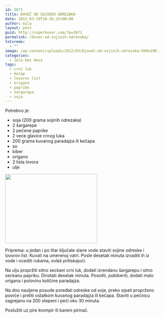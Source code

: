 ```yaml
---
id: 2671
title: ĐUVEČ OD SOJINIH ODREZAKA
date: 2012-03-19T10:36:32+00:00
author: mila
layout: post
guid: http://superkuvar.com/?p=2671
permalink: /duvec-od-sojinih-odrezaka/
totvreme:
  - ""
image: /wp-content/uploads/2012/03/Djuveč-od-sojinih-odrezaka-940x198.jpg
categories:
  - Jela bez mesa
tags:
  - crni luk
  - kečap
  - lovorov list
  - origano
  - paprike
  - šargarepa
  - soja
---
```

Potrebno je:

  * soja (200 grama sojinih odrezaka)
  * 2 šargarepe
  * 2 pečene paprike
  * 2 veće glavice crnog luka
  * 200 grama kuvanog paradajza ili kečapa
  * so
  * biber
  * origano
  * 2 lista lovora
  * ulje

<img class="alignnone size-medium wp-image-2720" title="Djuveč od sojinih odrezaka" src="//superkuvar.com/wp-content/uploads/2012/03/Djuve%C4%8D-od-sojinih-odrezaka-300x225.jpg" alt="" width="300" height="225" /> 

Priprema: u jedan i po litar ključale slane vode staviti sojine odreske i lovorov list. Kuvati na umerenoj vatri. Posle desetak minuta izvaditi ih iz vode i ocediti rukama, ovlaš pritiskajući.

Na ulju propržiti sitno seckani crni luk, dodati izrendanu šargarepu i sitno seckanu papriku. Dinstati desetak minuta. Posoliti, pobiberiti, dodati malo origana i polovinu količine paradajza.

Na dno nauljene posude poređati odreske od soje, preko sipati proprženo povrće i preliti ostatkom kuvanog paradajza ili kečapa. Staviti u pećnicu zagrejanu na 200 stepeni i peći oko 30 minuta.

Poslužiti uz pire krompir ili bareni pirinač.